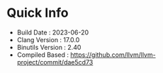 # Quick Info
* Build Date : 2023-06-20
* Clang Version : 17.0.0
* Binutils Version : 2.40
* Compiled Based : https://github.com/llvm/llvm-project/commit/dae5cd73
